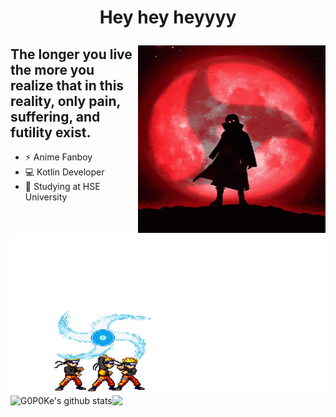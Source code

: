 # <p align="center"> Hey hey heyyyy </p>  


<img align="right" width="300" height="300" src="https://github.com/G0P0Ke/G0P0Ke/blob/main/asserts/Uchiha.gif"/>
<p align="center">
  <h2> The longer you live the more you realize that in this reality, only pain, suffering, and futility exist. </h2>
</p>

- ⚡️ Anime Fanboy 
- 💻 Kotlin Developer 
- 🥀 Studying at HSE University

<img align="left"  width="800" height="260"  src="https://github.com/G0P0Ke/G0P0Ke/blob/main/asserts/Naruto-first.gif"/>  

 <a href="https://github.com/G0P0Ke"><img align="left" src="https://github-readme-stats.vercel.app/api?username=G0P0Ke&hide_border=true&show_icons=true&theme=midnight-purple&count_private=true&hide=issues" alt="G0P0Ke's github stats" />
 </a> 
 <a href="https://github.com/G0P0Ke"><img align="left" src="https://github-readme-stats.vercel.app/api/top-langs/?username=G0P0Ke&layout=compact&theme=midnight-purple&hide_border=true&langs_count=10" />
 </a> 
